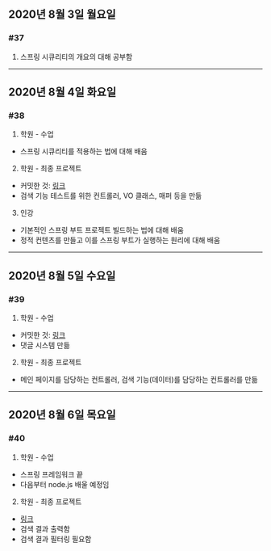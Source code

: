 ## 2020년 8월 3일 월요일
### #37
1. 스프링 시큐리티의 개요의 대해 공부함
---
## 2020년 8월 4일 화요일
### #38
1. 학원 - 수업
- 스프링 시큐리티를 적용하는 법에 대해 배움
2. 학원 - 최종 프로젝트
- 커밋한 것: [링크](https://github.com/procyon0/final_project/commit/987156d59e152f02d5368395d13bcfc337610d43)
- 검색 기능 테스트를 위한 컨트롤러, VO 클래스, 매퍼 등을 만듦
3. 인강
- 기본적인 스프링 부트 프로젝트 빌드하는 법에 대해 배움
- 정적 컨텐츠를 만들고 이를 스프링 부트가 실행하는 원리에 대해 배움
---
## 2020년 8월 5일 수요일
### #39

1. 학원 - 수업
- 커밋한 것: [링크](https://github.com/procyon0/final_project/commit/4d56627b21f8b417de46e1fda12136352a6592bc)
- 댓글 시스템 만듦
2. 학원 - 최종 프로젝트
- 메인 페이지를 담당하는 컨트롤러, 검색 기능(데이터)를 담당하는 컨트롤러를 만듦
---
## 2020년 8월 6일 목요일
### #40

1. 학원 - 수업
- 스프링 프레임워크 끝
- 다음부터 node.js 배울 예정임
2. 학원 - 최종 프로젝트
- [링크](https://github.com/procyon0/final_project/commit/4d56627b21f8b417de46e1fda12136352a6592bc)
- 검색 결과 출력함
- 검색 결과 필터링 필요함
